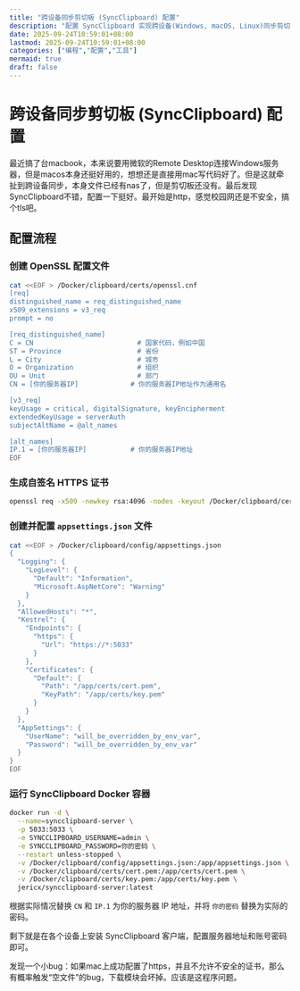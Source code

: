 ```yaml
---
title: "跨设备同步剪切板 (SyncClipboard) 配置"
description: "配置 SyncClipboard 实现跨设备(Windows, macOS, Linux)同步剪切板，并使用自签名TLS证书保障安全。"
date: 2025-09-24T10:59:01+08:00
lastmod: 2025-09-24T10:59:01+08:00
categories: ["编程","配置","工具"]
mermaid: true
draft: false
---
```


# 跨设备同步剪切板 (SyncClipboard) 配置

最近搞了台macbook，本来说要用微软的Remote Desktop连接Windows服务器，但是macos本身还挺好用的，想想还是直接用mac写代码好了。但是这就牵扯到跨设备同步，本身文件已经有nas了，但是剪切板还没有。最后发现SyncClipboard不错，配置一下挺好。最开始是http，感觉校园网还是不安全，搞个tls吧。

## 配置流程

### 创建 OpenSSL 配置文件

```bash
cat <<EOF > /Docker/clipboard/certs/openssl.cnf
[req]
distinguished_name = req_distinguished_name
x509_extensions = v3_req
prompt = no

[req_distinguished_name]
C = CN                          # 国家代码，例如中国
ST = Province                   # 省份
L = City                        # 城市
O = Organization                # 组织
OU = Unit                       # 部门
CN = [你的服务器IP]             # 你的服务器IP地址作为通用名

[v3_req]
keyUsage = critical, digitalSignature, keyEncipherment
extendedKeyUsage = serverAuth
subjectAltName = @alt_names

[alt_names]
IP.1 = [你的服务器IP]           # 你的服务器IP地址
EOF
```

### 生成自签名 HTTPS 证书

```bash
openssl req -x509 -newkey rsa:4096 -nodes -keyout /Docker/clipboard/certs/key.pem -out /Docker/clipboard/certs/cert.pem -days 365 -config /Docker/clipboard/certs/openssl.cnf
```

### 创建并配置 `appsettings.json` 文件

```bash
cat <<EOF > /Docker/clipboard/config/appsettings.json
{
  "Logging": {
    "LogLevel": {
      "Default": "Information",
      "Microsoft.AspNetCore": "Warning"
    }
  },
  "AllowedHosts": "*",
  "Kestrel": {
    "Endpoints": {
      "https": {
        "Url": "https://*:5033"
      }
    },
    "Certificates": {
      "Default": {
        "Path": "/app/certs/cert.pem",
        "KeyPath": "/app/certs/key.pem"
      }
    }
  },
  "AppSettings": {
    "UserName": "will_be_overridden_by_env_var",
    "Password": "will_be_overridden_by_env_var"
  }
}
EOF
```

### 运行 SyncClipboard Docker 容器

```bash
docker run -d \
  --name=syncclipboard-server \
  -p 5033:5033 \
  -e SYNCCLIPBOARD_USERNAME=admin \
  -e SYNCCLIPBOARD_PASSWORD=你的密码 \
  --restart unless-stopped \
  -v /Docker/clipboard/config/appsettings.json:/app/appsettings.json \
  -v /Docker/clipboard/certs/cert.pem:/app/certs/cert.pem \
  -v /Docker/clipboard/certs/key.pem:/app/certs/key.pem \
  jericx/syncclipboard-server:latest
```

根据实际情况替换 `CN` 和 `IP.1` 为你的服务器 IP 地址，并将 `你的密码` 替换为实际的密码。



剩下就是在各个设备上安装 SyncClipboard 客户端，配置服务器地址和账号密码即可。

发现一个小bug：如果mac上成功配置了https，并且不允许不安全的证书，那么有概率触发“空文件”的bug，下载模块会坏掉。应该是这程序问题。